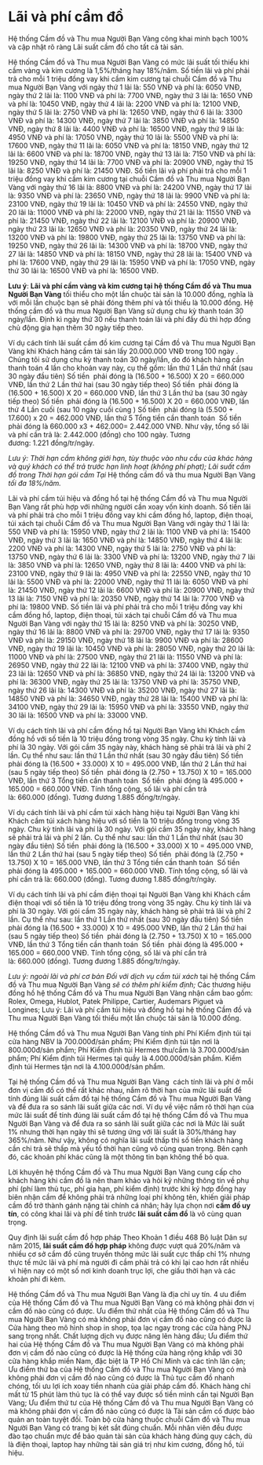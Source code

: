 # Lãi và phí cầm đồ

Hệ thống Cầm đồ và Thu mua Người Bạn Vàng công khai minh bạch 100% và cập nhật rõ ràng Lãi suất cầm đồ cho tất cả tài sản.

Hệ thống Cầm đồ và Thu mua Người Bạn Vàng có mức lãi suất tối thiểu khi cầm vàng và kim cương là 1,5%/tháng hay 18%/năm. Số tiền lãi và phí phải trả cho mỗi 1 triệu đồng vay khi cầm kim cương tại chuỗi Cầm đồ và Thu mua Người Bạn Vàng với ngày thứ 1 lãi là: 550 VNĐ và phí là: 6050 VNĐ, ngày thứ 2 lãi là: 1100 VNĐ và phí là: 7700 VNĐ, ngày thứ 3 lãi là: 1650 VNĐ và phí là: 10450 VNĐ, ngày thứ 4 lãi là: 2200 VNĐ và phí là: 12100 VNĐ, ngày thứ 5 lãi là: 2750 VNĐ và phí là: 12650 VNĐ, ngày thứ 6 lãi là: 3300 VNĐ và phí là: 14300 VNĐ, ngày thứ 7 lãi là: 3850 VNĐ và phí là: 14850 VNĐ, ngày thứ 8 lãi là: 4400 VNĐ và phí là: 16500 VNĐ, ngày thứ 9 lãi là: 4950 VNĐ và phí là: 17050 VNĐ, ngày thứ 10 lãi là: 5500 VNĐ và phí là: 17600 VNĐ, ngày thứ 11 lãi là: 6050 VNĐ và phí là: 18150 VNĐ, ngày thứ 12 lãi là: 6600 VNĐ và phí là: 18700 VNĐ, ngày thứ 13 lãi là: 7150 VNĐ và phí là: 19250 VNĐ, ngày thứ 14 lãi là: 7700 VNĐ và phí là: 20900 VNĐ, ngày thứ 15 lãi là: 8250 VNĐ và phí là: 21450 VNĐ.
Số tiền lãi và phí phải trả cho mỗi 1 triệu đồng vay khi cầm kim cương tại chuỗi Cầm đồ và Thu mua Người Bạn Vàng với ngày thứ 16 lãi là: 8800 VNĐ và phí là: 24200 VNĐ, ngày thứ 17 lãi là: 9350 VNĐ và phí là: 23650 VNĐ, ngày thứ 18 lãi là: 9900 VNĐ và phí là: 23100 VNĐ, ngày thứ 19 lãi là: 10450 VNĐ và phí là: 24550 VNĐ, ngày thứ 20 lãi là: 11000 VNĐ và phí là: 22000 VNĐ, ngày thứ 21 lãi là: 11550 VNĐ và phí là: 21450 VNĐ, ngày thứ 22 lãi là: 12100 VNĐ và phí là: 20900 VNĐ, ngày thứ 23 lãi là: 12650 VNĐ và phí là: 20350 VNĐ, ngày thứ 24 lãi là: 13200 VNĐ và phí là: 19800 VNĐ, ngày thứ 25 lãi là: 13750 VNĐ và phí là: 19250 VNĐ, ngày thứ 26 lãi là: 14300 VNĐ và phí là: 18700 VNĐ, ngày thứ 27 lãi là: 14850 VNĐ và phí là: 18150 VNĐ, ngày thứ 28 lãi là: 15400 VNĐ và phí là: 17600 VNĐ, ngày thứ 29 lãi là: 15950 VNĐ và phí là: 17050 VNĐ, ngày thứ 30 lãi là: 16500 VNĐ và phí là: 16500 VNĐ.

**Lưu ý**: **Lãi và phí cầm vàng và kim cương tại hệ thống Cầm đồ và Thu mua Người Bạn Vàng** tối thiểu cho một lần chuộc tài sản là 10.000 đồng, nghĩa là với mỗi lần chuộc bạn sẽ phải đóng thêm phí và tối thiểu là 10.000 đồng. Hệ thống cầm đồ và thu mua Người Bạn Vàng sử dụng chu kỳ thanh toán 30 ngày/lần. Định kì ngày thứ 30 nếu thanh toán lãi và phí đầy đủ thì hợp đồng chủ động gia hạn thêm 30 ngày tiếp theo.

Ví dụ cách tính lãi suất cầm đồ kim cương tại Cầm đồ và Thu mua Người Bạn Vàng khi Khách hàng cầm tài sản lấy 20.000.000 VNĐ trong 100 ngày . Chúng tôi sử dụng chu kỳ thanh toán 30 ngày/lần, do đó khách hàng cần thanh toán 4 lần cho khoản vay này, cụ thể gồm: lần thứ 1 Lần thứ nhất (sau 30 ngày đầu tiên) Số tiền  phải đóng là (16.500 + 16.500) X 20 = 660.000 VNĐ, lần thứ 2 Lần thứ hai (sau 30 ngày tiếp theo) Số tiền  phải đóng là (16.500 + 16.500) X 20 = 660.000 VNĐ, lần thứ 3 Lần thứ ba (sau 30 ngày tiếp theo) Số tiền  phải đóng là (16.500 + 16.500) X 20 = 660.000 VNĐ, lần thứ 4 Lần cuối (sau 10 ngày cuối cùng ) Số tiền  phải đóng là (5.500 + 17.600) x 20 = 462.000 VNĐ, lần thứ 5 Tổng tiền cần thanh toán  Số tiền  phải đóng là 660.000 x3 + 462.000= 2.442.000 VNĐ. Như vậy, tổng số lãi và phí cần trả là: 2.442.000 (đồng) cho 100 ngày. Tương đương: 1.221 đồng/tr/ngày.

*Lưu ý: Thời hạn cầm không giới hạn, tùy thuộc vào nhu cầu của khác hàng và quý khách có thể trả trước hạn linh hoạt (không phí phạt); Lãi suất cầm đồ trong Thời hạn gói cầm Tại* Hệ thống cầm đồ và thu mua Người Bạn Vàng *tối đa 18%/năm.*

Lãi và phí cầm túi hiệu và đồng hồ tại hệ thống Cầm đồ và Thu mua Người Bạn Vàng rất phù hợp với những người cần xoay vốn kinh doanh. Số tiền lãi và phí phải trả cho mỗi 1 triệu đồng vay khi cầm đồng hồ, laptop, điện thoại, túi xách tại chuỗi Cầm đồ và Thu mua Người Bạn Vàng với ngày thứ 1 lãi là: 550 VNĐ và phí là: 15950 VNĐ, ngày thứ 2 lãi là: 1100 VNĐ và phí là: 15400 VNĐ, ngày thứ 3 lãi là: 1650 VNĐ và phí là: 14850 VNĐ, ngày thứ 4 lãi là: 2200 VNĐ và phí là: 14300 VNĐ, ngày thứ 5 lãi là: 2750 VNĐ và phí là: 13750 VNĐ, ngày thứ 6 lãi là: 3300 VNĐ và phí là: 13200 VNĐ, ngày thứ 7 lãi là: 3850 VNĐ và phí là: 12650 VNĐ, ngày thứ 8 lãi là: 4400 VNĐ và phí là: 23100 VNĐ, ngày thứ 9 lãi là: 4950 VNĐ và phí là: 22550 VNĐ, ngày thứ 10 lãi là: 5500 VNĐ và phí là: 22000 VNĐ, ngày thứ 11 lãi là: 6050 VNĐ và phí là: 21450 VNĐ, ngày thứ 12 lãi là: 6600 VNĐ và phí là: 20900 VNĐ, ngày thứ 13 lãi là: 7150 VNĐ và phí là: 20350 VNĐ, ngày thứ 14 lãi là: 7700 VNĐ và phí là: 19800 VNĐ.
Số tiền lãi và phí phải trả cho mỗi 1 triệu đồng vay khi cầm đồng hồ, laptop, điện thoại, túi xách tại chuỗi Cầm đồ và Thu mua Người Bạn Vàng với ngày thứ 15 lãi là: 8250 VNĐ và phí là: 30250 VNĐ, ngày thứ 16 lãi là: 8800 VNĐ và phí là: 29700 VNĐ, ngày thứ 17 lãi là: 9350 VNĐ và phí là: 29150 VNĐ, ngày thứ 18 lãi là: 9900 VNĐ và phí là: 28600 VNĐ, ngày thứ 19 lãi là: 10450 VNĐ và phí là: 28050 VNĐ, ngày thứ 20 lãi là: 11000 VNĐ và phí là: 27500 VNĐ, ngày thứ 21 lãi là: 11550 VNĐ và phí là: 26950 VNĐ, ngày thứ 22 lãi là: 12100 VNĐ và phí là: 37400 VNĐ, ngày thứ 23 lãi là: 12650 VNĐ và phí là: 36850 VNĐ, ngày thứ 24 lãi là: 13200 VNĐ và phí là: 36300 VNĐ, ngày thứ 25 lãi là: 13750 VNĐ và phí là: 35750 VNĐ, ngày thứ 26 lãi là: 14300 VNĐ và phí là: 35200 VNĐ, ngày thứ 27 lãi là: 14850 VNĐ và phí là: 34650 VNĐ, ngày thứ 28 lãi là: 15400 VNĐ và phí là: 34100 VNĐ, ngày thứ 29 lãi là: 15950 VNĐ và phí là: 33550 VNĐ, ngày thứ 30 lãi là: 16500 VNĐ và phí là: 33000 VNĐ.

Ví dụ cách tính lãi và phí cầm đồng hồ tại Người Bạn Vàng khi Khách cầm đồng hồ với số tiền là 10 triệu đồng trong vòng 35 ngày. Chu kỳ tính lãi và phí là 30 ngày. Với gói cầm 35 ngày này, khách hàng sẽ phải trả lãi và phí 2 lần. Cụ thể như sau: lần thứ 1 Lần thứ nhất (sau 30 ngày đầu tiên) Số tiền  phải đóng là (16.500 + 33.000) X 10 = 495.000 VNĐ, lần thứ 2 Lần thứ hai (sau 5 ngày tiếp theo) Số tiền  phải đóng là (2.750 + 13.750) X 10 = 165.000 VNĐ, lần thứ 3 Tổng tiền cần thanh toán  Số tiền  phải đóng là 495.000 + 165.000 = 660.000 VNĐ. Tính tổng cộng, số lãi và phí cần trả là: 660.000 (đồng). Tương đương 1.885 đồng/tr/ngày.

Ví dụ cách tính lãi và phí cầm túi xách hàng hiệu tại Người Bạn Vàng khi Khách cầm túi xách hàng hiệu với số tiền là 10 triệu đồng trong vòng 35 ngày. Chu kỳ tính lãi và phí là 30 ngày. Với gói cầm 35 ngày này, khách hàng sẽ phải trả lãi và phí 2 lần. Cụ thể như sau: lần thứ 1 Lần thứ nhất (sau 30 ngày đầu tiên) Số tiền  phải đóng là (16.500 + 33.000) X 10 = 495.000 VNĐ, lần thứ 2 Lần thứ hai (sau 5 ngày tiếp theo) Số tiền  phải đóng là (2.750 + 13.750) X 10 = 165.000 VNĐ, lần thứ 3 Tổng tiền cần thanh toán  Số tiền  phải đóng là 495.000 + 165.000 = 660.000 VNĐ. Tính tổng cộng, số lãi và phí cần trả là: 660.000 (đồng). Tương đương 1.885 đồng/tr/ngày.

Ví dụ cách tính lãi và phí cầm điện thoại tại Người Bạn Vàng khi Khách cầm điện thoại với số tiền là 10 triệu đồng trong vòng 35 ngày. Chu kỳ tính lãi và phí là 30 ngày. Với gói cầm 35 ngày này, khách hàng sẽ phải trả lãi và phí 2 lần. Cụ thể như sau: lần thứ 1 Lần thứ nhất (sau 30 ngày đầu tiên) Số tiền  phải đóng là (16.500 + 33.000) X 10 = 495.000 VNĐ, lần thứ 2 Lần thứ hai (sau 5 ngày tiếp theo) Số tiền  phải đóng là (2.750 + 13.750) X 10 = 165.000 VNĐ, lần thứ 3 Tổng tiền cần thanh toán  Số tiền  phải đóng là 495.000 + 165.000 = 660.000 VNĐ. Tính tổng cộng, số lãi và phí cần trả là: 660.000 (đồng). Tương đương 1.885 đồng/tr/ngày.


*Lưu ý: ngoài lãi và phí cơ bản Đối với dịch vụ cầm túi xách* tại hệ thống Cầm đồ và Thu mua Người Bạn Vàng *sẽ có thêm phí kiểm định;* Các thương hiệu đồng hồ hệ thống Cầm đồ và Thu mua Người Bạn Vàng nhận cầm bao gồm: Rolex, Omega, Hublot, Patek Philippe, Cartier, Audemars Piguet và Longines; Lưu ý: Lãi và phí cầm túi hiệu và đồng hồ tại hệ thống Cầm đồ và Thu mua Người Bạn Vàng tối thiểu một lần chuộc tài sản là 10.000 đồng.

Hệ thống Cầm đồ và Thu mua Người Bạn Vàng tính phí Phí Kiểm định túi tại cửa hàng NBV là 700.000đ/sản phẩm; Phí Kiểm định túi tận nơi là 800.000đ/sản phẩm; Phí Kiểm định túi Hermes thu/cầm là 3.700.000đ/sản phẩm; Phí Kiểm định túi Hermes tại quầy là 4.000.000đ/sản phẩm. Kiểm định túi Hermes tận nơi là 4.100.000đ/sản phẩm.

Tại hệ thống Cầm đồ và Thu mua Người Bạn Vàng  cách tính lãi và phí ở mỗi đơn vị cầm đồ có thể rất khác nhau, nắm rõ thời hạn của mức lãi suất để tính đúng lãi suất cầm đồ tại hệ thống Cầm đồ và Thu mua Người Bạn Vàng và để đưa ra so sánh lãi suất giữa các nơi. Ví dụ về việc nắm rõ thời hạn của mức lãi suất để tính đúng lãi suất cầm đồ tại hệ thống Cầm đồ và Thu mua Người Bạn Vàng và để đưa ra so sánh lãi suất giữa các nơi là Mức lãi suất 1% nhưng thời hạn ngày thì sẽ tương ứng với lãi suất là 30%/tháng hay 365%/năm. Như vậy, không có nghĩa lãi suất thấp thì số tiền khách hàng cần chi trả sẽ thấp mà yếu tố thời hạn cũng vô cùng quan trọng. Bên cạnh đó, các khoản phí khác cũng là một thông tin bạn không thể bỏ qua.

Lời khuyên hệ thống Cầm đồ và Thu mua Người Bạn Vàng cung cấp cho khách hàng khi cầm đồ là nên tham khảo và hỏi kỹ những thông tin về phụ phí (phí làm thủ tục, phí gia hạn, phí kiểm định) trước khi ký hợp đồng hay biên nhận cầm để không phải trả những loại phí không tên, khiến giải pháp cầm đồ trở thành gánh nặng tài chính cá nhân; hãy lựa chọn nơi **cầm đồ uy tín**, có công khai lãi và phí để tính trước **lãi suất cầm đồ** là vô cùng quan trọng.

Quy định lãi suất cầm đồ hợp pháp Theo Khoản 1 điều 468 Bộ luật Dân sự năm 2015, **lãi suất cầm đồ hợp pháp** không được vượt quá 20%/năm và nhiều cơ sở cầm đồ cũng truyền thông mức lãi suất cực thấp chỉ 1% nhưng thực tế mức lãi và phí mà người đi cầm phải trả có khi lại cao hơn rất nhiều  vì hiện nay có một số nơi kinh doanh trục lợi, che giấu thời hạn và các khoản phí đi kèm.

Hệ thống Cầm đồ và Thu mua Người Bạn Vàng là địa chỉ uy tín. 4 ưu điểm của Hệ thống Cầm đồ và Thu mua Người Bạn Vàng có mà không phải đơn vị cầm đồ nào cũng có được. Ưu điểm thứ nhất của Hệ thống Cầm đồ và Thu mua Người Bạn Vàng có mà không phải đơn vị cầm đồ nào cũng có được là Cửa hàng theo mô hình shop in shop, tọa lạc ngay trong các cửa hàng PNJ sang trọng nhất. Chất lượng dịch vụ được nâng lên hàng đầu; Ưu điểm thứ hai của Hệ thống Cầm đồ và Thu mua Người Bạn Vàng có mà không phải đơn vị cầm đồ nào cũng có được là Hệ thống cửa hàng rộng khắp với 30 cửa hàng khắp miền Nam, đặc biệt là TP Hồ Chí Minh và các tỉnh lân cận; Ưu điểm thứ ba của Hệ thống Cầm đồ và Thu mua Người Bạn Vàng có mà không phải đơn vị cầm đồ nào cũng có được là Thủ tục cầm đồ nhanh chóng, tối ưu lợi ích xoay tiền nhanh của giải pháp cầm đồ. Khách hàng chỉ mất từ 15 phút làm thủ tục là có thể vay được số tiền mình cần tại Người Bạn Vàng; Ưu điểm thứ tư của Hệ thống Cầm đồ và Thu mua Người Bạn Vàng có mà không phải đơn vị cầm đồ nào cũng có được là Tài sản cầm cố được bảo quản an toàn tuyệt đối. Toàn bộ cửa hàng thuộc chuỗi Cầm đồ và Thu mua Người Bạn Vàng có trang bị két sắt đúng chuẩn. Mỗi nhân viên đều được đào tạo chuẩn mực để bảo quản tài sản của khách hàng đúng quy cách, dù là điện thoại, laptop hay những tài sản giá trị như kim cương, đồng hồ, túi hiệu.